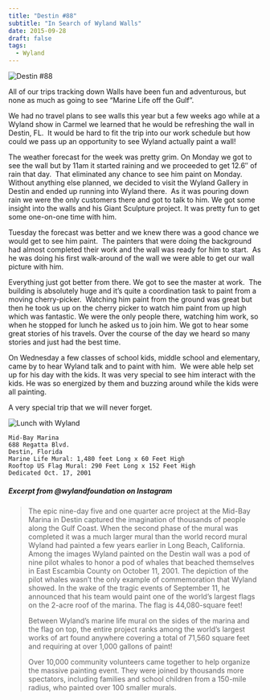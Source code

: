 ```yaml
---
title: "Destin #88"
subtitle: "In Search of Wyland Walls"
date: 2015-09-28
draft: false
tags:
  - Wyland
---
```


![Destin #88](../images/88-destin.jpg)

All of our trips tracking down Walls have been fun and adventurous, but none as much as going to see “Marine Life off the Gulf”.

We had no travel plans to see walls this year but a few weeks ago while at a Wyland show in Carmel we learned that he would be refreshing the wall in Destin, FL.  It would be hard to fit the trip into our work schedule but how could we pass up an opportunity to see Wyland actually paint a wall!

The weather forecast for the week was pretty grim. On Monday we got to see the wall but by 11am it started raining and we proceeded to get 12.6″ of rain that day.  That eliminated any chance to see him paint on Monday. Without anything else planned, we decided to visit the Wyland Gallery in Destin and ended up running into Wyland there.  As it was pouring down rain we were the only customers there and got to talk to him. We got some insight into the walls and his Giant Sculpture project. It was pretty fun to get some one-on-one time with him.

Tuesday the forecast was better and we knew there was a good chance we would get to see him paint.  The painters that were doing the background had almost completed their work and the wall was ready for him to start.  As he was doing his first walk-around of the wall we were able to get our wall picture with him.

Everything just got better from there. We got to see the master at work.  The building is absolutely huge and it’s quite a coordination task to paint from a moving cherry-picker.  Watching him paint from the ground was great but then he took us up on the cherry picker to watch him paint from up high which was fantastic. We were the only people there, watching him work, so when he stopped for lunch he asked us to join him.  We got to hear some great stories of his travels. Over the course of the day we heard so many stories and just had the best time.

On Wednesday a few classes of school kids, middle school and elementary, came by to hear Wyland talk and to paint with him.  We were able help set up for his day with the kids.  It was very special to see him interact with the kids. He was so energized by them and buzzing around while the kids were all painting.

A very special trip that we will never forget.

![Lunch with Wyland](../images/wyland-lunch.jpg)

```
Mid-Bay Marina
688 Regatta Blvd.
Destin, Florida
Marine Life Mural: 1,480 feet Long x 60 Feet High
Rooftop US Flag Mural: 290 Feet Long x 152 Feet High
Dedicated Oct. 17, 2001
```

#####  Excerpt from @wylandfoundation on Instagram

>The epic nine-day five and one quarter acre project at the Mid-Bay Marina in Destin captured the imagination of thousands of people along the Gulf Coast. When the second phase of the mural was completed it was a much larger mural than the world record mural Wyland had painted a few years earlier in Long Beach, California. Among the images Wyland painted on the Destin wall was a pod of nine pilot whales to honor a pod of whales that beached themselves in East Escambia County on October 11, 2001. The depiction of the pilot whales wasn’t the only example of commemoration that Wyland showed. In the wake of the tragic events of September 11, he announced that his team would paint one of the world’s largest flags on the 2-acre roof of the marina. The flag is 44,080-square feet!  
>
>Between Wyland’s marine life mural on the sides of the marina and the flag on top, the entire project ranks among the world’s largest works of art found anywhere covering a total of 71,560 square feet and requiring at over 1,000 gallons of paint!  
>
>Over 10,000 community volunteers came together to help organize the massive painting event. They were joined by thousands more spectators, including families and school children from a 150-mile radius, who painted over 100 smaller murals.
